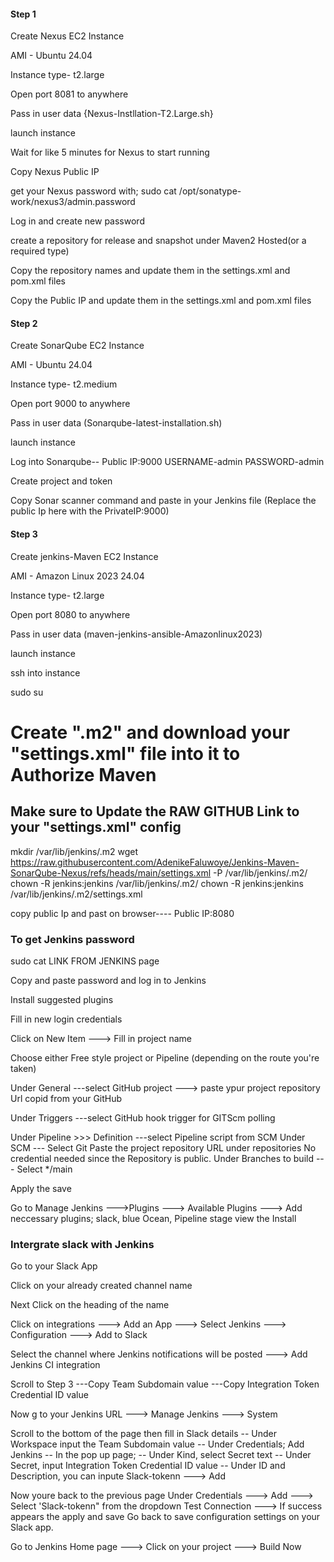#### Step 1 
Create Nexus EC2 Instance

AMI - Ubuntu 24.04

Instance type- t2.large

Open port 8081 to anywhere

Pass in user data {Nexus-Instllation-T2.Large.sh}

launch instance

Wait for like 5 minutes for Nexus to start running

Copy Nexus Public IP

get your Nexus password with;
sudo cat /opt/sonatype-work/nexus3/admin.password 

Log in and create new password 

create a repository for release and snapshot under Maven2 Hosted(or a required type)

Copy the repository names and update them in the settings.xml and pom.xml files

Copy the Public IP and update them in the settings.xml and pom.xml files

#### Step 2
Create SonarQube EC2 Instance

AMI - Ubuntu 24.04

Instance type- t2.medium

Open port 9000 to anywhere

Pass in user data (Sonarqube-latest-installation.sh)

launch instance

Log into Sonarqube-- Public IP:9000
USERNAME-admin 
PASSWORD-admin

Create project and token

Copy Sonar scanner command and paste in your Jenkins file (Replace the public Ip here with the PrivateIP:9000)

#### Step 3
Create jenkins-Maven EC2 Instance

AMI - Amazon Linux 2023 24.04 

Instance type- t2.large

Open port 8080 to anywhere

Pass in user data (maven-jenkins-ansible-Amazonlinux2023)

launch instance

ssh into instance 

sudo su

# Create ".m2" and download your "settings.xml" file into it to Authorize Maven
## Make sure to Update the RAW GITHUB Link to your "settings.xml" config
mkdir /var/lib/jenkins/.m2
wget https://raw.githubusercontent.com/AdenikeFaluwoye/Jenkins-Maven-SonarQube-Nexus/refs/heads/main/settings.xml -P /var/lib/jenkins/.m2/
chown -R jenkins:jenkins /var/lib/jenkins/.m2/
chown -R jenkins:jenkins /var/lib/jenkins/.m2/settings.xml

copy public Ip and past on browser---- Public IP:8080

### To get Jenkins password
sudo cat LINK FROM JENKINS page 

Copy and paste password and log in to Jenkins

Install suggested plugins

Fill in new login credentials

Click on New Item ---> Fill in project name

Choose either Free style project or Pipeline (depending on the route you're taken)

Under General 
 ---select GitHub project ---> paste ypur project repository Url copid from  your GitHub

 Under Triggers
  ---select GitHub hook trigger for GITScm polling

Under Pipeline >>> Definition 
 ---select  Pipeline script from SCM
Under SCM
 --- Select Git
Paste the project repository URL under repositories 
No credential needed since the Repository is public.
Under Branches to build
 --- Select */main

Apply the save

Go to Manage Jenkins --->Plugins ---> Available Plugins ---> Add neccessary plugins; slack, blue Ocean, Pipeline stage view the Install

### Intergrate slack with Jenkins
Go to your Slack App

Click on your already created channel name

Next Click on the heading of the name

Click on integrations ---> Add an App ---> Select Jenkins ---> Configuration ---> Add to Slack

Select the channel where Jenkins notifications will be posted ---> Add Jenkins CI integration

Scroll to Step 3 
 ---Copy Team Subdomain value
 ---Copy Integration Token Credential ID value


Now g to your Jenkins URL ---> Manage Jenkins ---> System 

Scroll to the bottom of the page then fill in Slack details
-- Under Workspace input the Team Subdomain value
-- Under Credentials; Add Jenkins
     -- In the pop up page;
       --  Under Kind, select Secret text
       -- Under Secret, input  Integration Token Credential ID value
       -- Under ID and Description, you can inpute Slack-tokenn ---> Add

Now youre back to the previous page
Under Credentials ---> Add ---> Select 'Slack-tokenn" from the dropdown
Test Connection ---> If success appears the apply and save
Go back to save configuration settings on your Slack app.

Go to Jenkins Home page ---> Click on your project ---> Build Now





